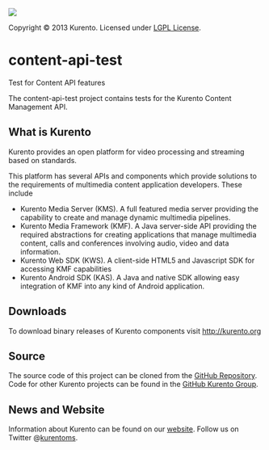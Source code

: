[![][KurentoImage]][website]

Copyright © 2013 Kurento. Licensed under [LGPL License].

content-api-test
==========
Test for Content API features

The content-api-test project contains tests for the
Kurento Content Management API.


What is Kurento
-----
Kurento provides an open platform for video processing and streaming
based on standards.

This platform has several APIs and components which provide solutions
to the requirements of multimedia content application developers.
These include

* Kurento Media Server (KMS). A full featured media server providing
the capability to create and manage dynamic multimedia pipelines.
* Kurento Media Framework (KMF). A Java server-side API providing
the required abstractions for creating applications that manage
multimedia content, calls and conferences involving audio, video
and data information.
* Kurento Web SDK (KWS). A client-side HTML5 and Javascript SDK for
accessing KMF capabilities
* Kurento Android SDK (KAS). A Java and native SDK allowing easy
integration of KMF into any kind of Android application.

Downloads
---------
To download binary releases of Kurento components visit http://kurento.org

Source
------
The source code of this project can be cloned from the [GitHub Repository].
Code for other Kurento projects can be found in the [GitHub Kurento Group].

News and Website
----------------
Information about Kurento can be found on our [website].
Follow us on Twitter @[kurentoms].

[KurentoImage]: https://0.gravatar.com/avatar/b8fffabbe3831731cb4c4c9667bfa439?s=120
[LGPL License]: http://www.gnu.org/licenses/lgpl-2.1.html
[GitHub Repository]: https://github.com/kurento/content-api-test
[GitHub Kurento Group]: https://github.com/kurento
[website]: http://kurento.org
[kurentoms]: http://twitter.com/kurentoms


